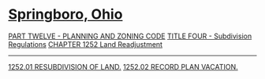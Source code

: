 [Springboro, Ohio](indexee20.html)
==================================

[PART TWELVE - PLANNING AND ZONING CODE](465ba412.html) [TITLE FOUR -
Subdivision Regulations](48c4a412.html) [CHAPTER 1252 Land
Readjustment](4c3ba412.html)

* * * * *

[1252.01 RESUBDIVISION OF LAND.](4c43a412.html) [1252.02 RECORD PLAN
VACATION.](4c4ea412.html)
